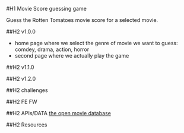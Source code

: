 #H1 Movie Score guessing game

Guess the Rotten Tomatoes movie score for a selected movie.

##H2 v1.0.0
- home page where we select the genre of movie we want to guess: comdey, drama, action, horror
- second page where we actually play the game


##H2 v1.1.0

##H2 v1.2.0


##H2 challenges

##H2 FE FW

##H2 APIs/DATA
[the open movie database](https://www.omdbapi.com)

##H2 Resources


